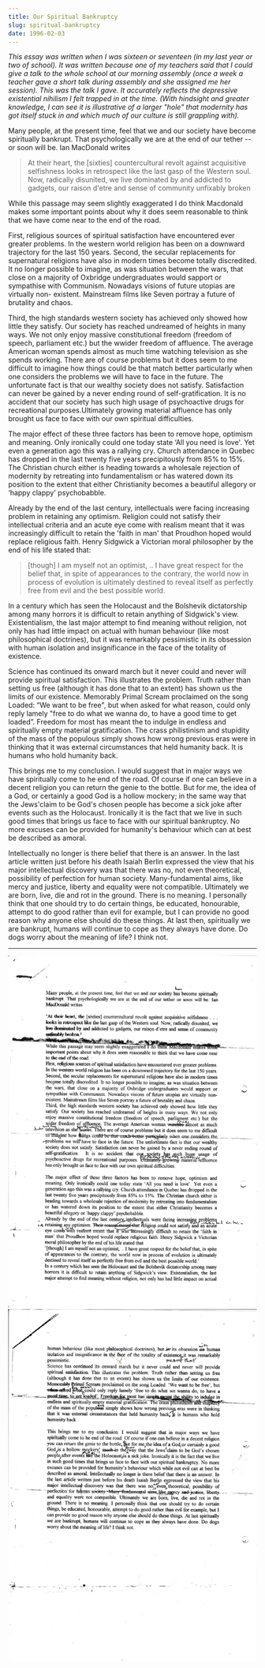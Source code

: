 ```yaml
---
title: Our Spiritual Bankruptcy
slug: spiritual-bankruptcy
date: 1996-02-03
---
```


*This essay was written when I was sixteen or seventeen (in my last year or two of school). It was written because one of my teachers said that I could give a talk to the whole school at our morning assembly (once a week a teacher gave a short talk during assembly and she assigned me her session). This was the talk I gave. It accurately reflects the depressive existential nihilism I felt trapped in at the time. (With hindsight and greater knowledge, I can see it is illustrative of a larger "hole" that modernity has got itself stuck in and which much of our culture is still grappling with).*

Many people, at the present time, feel that we and our society have become spiritually bankrupt. That psychologically we are at the end of our tether -- or soon will be. Ian MacDonald writes

> At their heart, the [sixties] countercultural revolt against acquisitive selfishness looks in retrospect like the last gasp of the Western soul. Now, radically disunited, we live dominated by and addicted to gadgets, our raison d'etre and sense of community unfixably broken

While this passage may seem slightly exaggerated I do think Macdonald makes some important points about why it does seem reasonable to think that we have come near to the end of the road.

First, religious sources of spiritual satisfaction have encountered ever greater problems.  In the western world religion has been on a downward trajectory for the last 150 years.  Second, the secular replacements for supernatural religions have also in modern times become totally discredited. It no longer possible to imagine, as was situation between the wars, that close on a majority of Oxbridge undergraduates would sapport or sympathise with Communism. Nowadays visions of future utopias are virtually non- existent. Mainstream films like Seven portray a future of brutality and chaos.

Third, the high standards western society has achieved only showed how little they satisfy. Our society has reached undreamed of heights in many ways. We not only enjoy massive constitutional freedom (freedom of speech, parliament etc.) but the wwider freedom of affluence. The average American woman spends almost as much time watching television as she spends working. There are of course problems but it does seem to me difficult to imagine how things could be that match better particularly when one considers the problems we will have to face in the future. The unfortunate fact is that our wealthy society does not satisfy. Satisfaction can never be gained by a never ending round of self-gratification. It is no accident that our society has such high usage of psychoactive drugs for recreational purposes.Ultimately growing material affluence has only brought us face to face with our own spiritual difficulties.

The major effect of these three factors has been to remove hope, optimism and meaning. Only ironically could one today state ‘All you need is love'. Yet even a generation ago this was a rallying cry. Church attendance in Quebec has dropped in the last twenty five years precipitously from 85% to 15%. The Christian church either is heading towards a wholesale rejection of modernity by retreating into fundamentalism or has watered down its position to the extent that either Christianity becomes a beautiful allegory or ‘happy clappy' psychobabble.

Already by the end of the last century, intellectuals were facing increasing problem in retaining any optimism. Religion could not satisfy their intellectual criteria and an acute eye come with realism meant that it was increasingly difficult to retain the 'faith in man' that Proudhon hoped would replace religious faith. Henry Sidgwick a Victorian moral philosopher by the end of his life stated that:

> [though] I am myself not an optimist, .. I have great respect for the belief that, in spite of appearances to the contrary, the world now in process of evolution is ultimately destined to reveal itself as perfectly free from evil and the best possible world.

In a century which has seen the Holocaust and the Bolshevik dictatorship among many horrors it is difficult to retain anything of Sidgwick's view. Existentialism, the last major attempt to find meaning without religion, not only has had little impact on actual with human behaviour (like most philosophical doctrines), but it was remarkably pessimistic in its obsession with human isolation and insignificance in the face of the totality of existence.

Science has continued its onward march but it never could and never will provide spiritual satisfaction. This illustrates the problem. Truth rather than setting us free (although it has done that to an extent) has shown us the limits of our existence. Memorably Primal Scream proclaimed on the song Loaded: “We want to be free", but when asked for what reason, could only reply lamely "free to do what we wanna do, to have a good time to get loaded”. Freedom for most has meant the to indulge in endless and spiritually empty material gratification. The crass philistinism and stupidity of the mass of the populous simply shows how wrong previous eras were in thinking that it was external circumstances that held humanity back. It is humans who hold humanity back.

This brings me to my conclusion. I would suggest that in major ways we have spiritually come to he end of the road. Of course if one can believe in a decent religion you can return the genie to the bottle. But for me, the idea of a God, or certainly a good God is a hollow mockery; in the same way that the Jews'claim to be God's chosen people has become a sick joke after events such as the Holocaust. Ironically it is the fact that we live in such good times that brings us face to face with our spiritual bankruptcy. No more excuses can be provided for humanity's behaviour which can at best be described as amoral.

Intellectually no longer is there belief that there is an answer. In the last article written just before his death Isaiah Berlin expressed the view that his major intellectual discovery was that there was no, not even theoretical, possibility of perfection for human society. Many-fundamental aims, like mercy and justice, liberty and equality were not compatible. Ultimately we are born, live, die and rot in the ground. There is no meaning. I personally think that one should try to do certain things, be educated, honourable, attempt to do good rather than evil for example, but I can provide no good reason why anyone else should do these things. At last then, spiritually we are bankrupt, humans will continue to cope as they always have done. Do dogs worry about the meaning of life? I think not.

---

<img src="/images/spiritual-bankruptcy-1.png" alt="" />
<img src="/images/spiritual-bankruptcy-2.png" alt="" />
